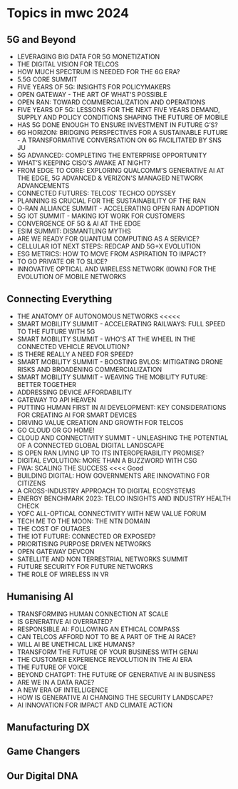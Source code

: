 # Topics in mwc 2024

## 5G and Beyond
* LEVERAGING BIG DATA FOR 5G MONETIZATION
* THE DIGITAL VISION FOR TELCOS
* HOW MUCH SPECTRUM IS NEEDED FOR THE 6G ERA?
* 5.5G CORE SUMMIT
* FIVE YEARS OF 5G: INSIGHTS FOR POLICYMAKERS
* OPEN GATEWAY - THE ART OF WHAT'S POSSIBLE
* OPEN RAN: TOWARD COMMERCIALIZATION AND OPERATIONS
* FIVE YEARS OF 5G: LESSONS FOR THE NEXT FIVE YEARS DEMAND, SUPPLY AND POLICY CONDITIONS SHAPING THE FUTURE OF MOBILE
* HAS 5G DONE ENOUGH TO ENSURE INVESTMENT IN FUTURE G’S?
* 6G HORIZON: BRIDGING PERSPECTIVES FOR A SUSTAINABLE FUTURE - A TRANSFORMATIVE CONVERSATION ON 6G FACILITATED BY SNS JU
* 5G ADVANCED: COMPLETING THE ENTERPRISE OPPORTUNITY
* WHAT’S KEEPING CISO’S AWAKE AT NIGHT?
* FROM EDGE TO CORE: EXPLORING QUALCOMM'S GENERATIVE AI AT THE EDGE, 5G ADVANCED & VERIZON'S MANAGED NETWORK ADVANCEMENTS
* CONNECTED FUTURES: TELCOS’ TECHCO ODYSSEY
* PLANNING IS CRUCIAL FOR THE SUSTAINABILITY OF THE RAN
* O-RAN ALLIANCE SUMMIT - ACCELERATING OPEN RAN ADOPTION
* 5G IOT SUMMIT - MAKING IOT WORK FOR CUSTOMERS
* CONVERGENCE OF 5G & AI AT THE EDGE
* ESIM SUMMIT: DISMANTLING MYTHS
* ARE WE READY FOR QUANTUM COMPUTING AS A SERVICE?
* CELLULAR IOT NEXT STEPS: REDCAP AND 5G+X EVOLUTION
* ESG METRICS: HOW TO MOVE FROM ASPIRATION TO IMPACT?
* TO GO PRIVATE OR TO SLICE?
* INNOVATIVE OPTICAL AND WIRELESS NETWORK (IOWN) FOR THE EVOLUTION OF MOBILE NETWORKS

## Connecting Everything
*  THE ANATOMY OF AUTONOMOUS NETWORKS  <<<<<
*  SMART MOBILITY SUMMIT - ACCELERATING RAILWAYS: FULL SPEED TO THE FUTURE WITH 5G
*  SMART MOBILITY SUMMIT - WHO'S AT THE WHEEL IN THE CONNECTED VEHICLE REVOLUTION?
*  IS THERE REALLY A NEED FOR SPEED?
*  SMART MOBILITY SUMMIT - BOOSTING BVLOS: MITIGATING DRONE RISKS AND BROADENING COMMERCIALIZATION
*  SMART MOBILITY SUMMIT - WEAVING THE MOBILITY FUTURE: BETTER TOGETHER
*  ADDRESSING DEVICE AFFORDABILITY
*  GATEWAY TO API HEAVEN
*  PUTTING HUMAN FIRST IN AI DEVELOPMENT: KEY CONSIDERATIONS FOR CREATING AI FOR SMART DEVICES
*  DRIVING VALUE CREATION AND GROWTH FOR TELCOS
*  GO CLOUD OR GO HOME!
*  CLOUD AND CONNECTIVITY SUMMIT - UNLEASHING THE POTENTIAL OF A CONNECTED GLOBAL DIGITAL LANDSCAPE
*  IS OPEN RAN LIVING UP TO ITS INTEROPERABILITY PROMISE?
*  DIGITAL EVOLUTION: MORE THAN A BUZZWORD WITH CSG
*  FWA: SCALING THE SUCCESS <<<< Good
*  BUILDING DIGITAL: HOW GOVERNMENTS ARE INNOVATING FOR CITIZENS
*  A CROSS-INDUSTRY APPROACH TO DIGITAL ECOSYSTEMS
*  ENERGY BENCHMARK 2023: TELCO INSIGHTS AND INDUSTRY HEALTH CHECK
*  YOFC ALL-OPTICAL CONNECTIVITY WITH NEW VALUE FORUM
*  TECH ME TO THE MOON: THE NTN DOMAIN
*  THE COST OF OUTAGES
*  THE IOT FUTURE: CONNECTED OR EXPOSED?
*  PRIORITISING PURPOSE DRIVEN NETWORKS 
*  OPEN GATEWAY DEVCON
*  SATELLITE AND NON TERRESTRIAL NETWORKS SUMMIT
*  FUTURE SECURITY FOR FUTURE NETWORKS
*  THE ROLE OF WIRELESS IN VR

## Humanising AI
* TRANSFORMING HUMAN CONNECTION AT SCALE
* IS GENERATIVE AI OVERRATED?
* RESPONSIBLE AI: FOLLOWING AN ETHICAL COMPASS
* CAN TELCOS AFFORD NOT TO BE A PART OF THE AI RACE?
* WILL AI BE UNETHICAL LIKE HUMANS?
* TRANSFORM THE FUTURE OF YOUR BUSINESS WITH GENAI
* THE CUSTOMER EXPERIENCE REVOLUTION IN THE AI ERA
* THE FUTURE OF VOICE
* BEYOND CHATGPT: THE FUTURE OF GENERATIVE AI IN BUSINESS
* ARE WE IN A DATA RACE?
* A NEW ERA OF INTELLIGENCE
* HOW IS GENERATIVE AI CHANGING THE SECURITY LANDSCAPE?
* AI INNOVATION FOR IMPACT AND CLIMATE ACTION


## Manufacturing DX

## Game Changers

## Our Digital DNA
